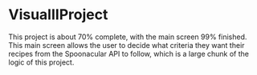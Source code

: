 # VisualIIProject

This project is about 70% complete, with the main screen 99% finished. This main screen allows the user to decide what criteria they want their recipes from the Spoonacular API to follow, which is a large chunk of the logic of this project.
